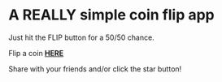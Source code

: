 # A **REALLY** simple coin flip app

Just hit the FLIP button for a 50/50 chance.

Flip a coin **[HERE](https://kay-who-codes.github.io/coinflip/)**

Share with your friends and/or click the star button! 
